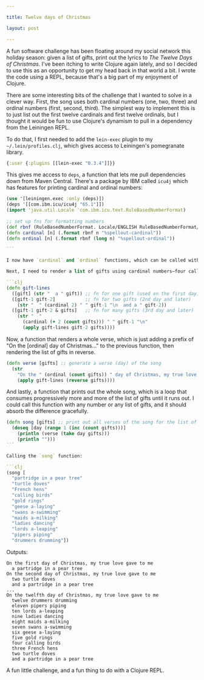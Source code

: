 ```yaml
---

title: Twelve days of Christmas

layout: post

---
```


A fun software challenge has been floating around my social network this holiday season: given a list of gifts, print out the lyrics to _The Twelve Days of Christmas_. I've been itching to write Clojure again lately, and so I decided to use this as an opportunity to get my head back in that world a bit. I wrote the code using a REPL, because that's a big part of my enjoyment of Clojure.

There are some interesting bits of the challenge that I wanted to solve in a clever way. First, the song uses both cardinal numbers (one, two, three) and ordinal numbers (first, second, third). The simplest way to implement this is to just list out the first twelve cardinals and first twelve ordinals, but I thought it would be fun to use Clojure's dynamism to pull in a dependency from the Leiningen REPL.

To do that, I first needed to add the `lein-exec` plugin to my `~/.lein/profiles.clj`, which gives access to Leiningen's pomegranate library.

```clj
{:user {:plugins [[lein-exec "0.3.4"]]}}
```

This gives me access to `deps`, a function that lets me pull dependencies down from Maven Central. There's a package by IBM called `icu4j` which has features for printing cardinal and ordinal numbers:

```clj
(use '[leiningen.exec :only (deps)])
(deps '[[com.ibm.icu/icu4j "65.1"]])
(import 'java.util.Locale 'com.ibm.icu.text.RuleBasedNumberFormat)
​
;; set up fns for formatting numbers
(def rbnf (RuleBasedNumberFormat. Locale/ENGLISH RuleBasedNumberFormat/SPELLOUT))
(defn cardinal [n] (.format rbnf n "%spellout-cardinal"))
(defn ordinal [n] (.format rbnf (long n) "%spellout-ordinal"))

```​

I now have `cardinal` and `ordinal` functions, which can be called with a number to get the cardinal/ordinal string of that number.

Next, I need to render a list of gifts using cardinal numbers—four calling birds, three French hens, etc—and decided to use Clojure's dispatch-on-arity and recursion to print out all the gifts passed to it. A multimethod may be more appropriate here, using the length of the passed vector rather than using arity like this. Nevertheless:

```clj
(defn gift-lines
  ([gift] (str "  a " gift)) ;; fn for one gift (used on the first day)
  ([gift-1 gift-2]           ;; fn for two gifts (2nd day and later)
    (str "  " (cardinal 2) " " gift-1 "\n  and a " gift-2))
  ([gift-1 gift-2 & gifts]   ;; fn for many gifts (3rd day and later)
    (str "  "
      (cardinal (+ 2 (count gifts))) " " gift-1 "\n"
      (apply gift-lines gift-2 gifts))))
```

Now, a function that renders a whole verse, which is just adding a prefix of "On the [ordinal] day of Christmas..." to the previous function, then rendering the list of gifts in reverse.
​
```clj
(defn verse [gifts] ;; generate a verse (day) of the song
  (str
    "On the " (ordinal (count gifts)) " day of Christmas, my true love gave to me\n"
    (apply gift-lines (reverse gifts))))
```

And lastly, a function that prints out the whole song, which is a loop that consumes progressively more and more of the list of gifts until it runs out. I could call this function with any number or any list of gifts, and it should absorb the difference gracefully.

```clj
(defn song [gifts] ;; print out all verses of the song for the list of gifts
  (doseq [day (range 1 (inc (count gifts)))]
    (println (verse (take day gifts)))
    (println "")))
```​

Calling the `song` function:

```clj
(song [
  "partridge in a pear tree"
  "turtle doves"
  "French hens"
  "calling birds"
  "gold rings" 
  "geese a-laying" 
  "swans a-swimming"
  "maids a-milking"
  "ladies dancing"
  "lords a-leaping"
  "pipers piping"
  "drummers drumming"])
```

Outputs:

```
On the first day of Christmas, my true love gave to me
  a partridge in a pear tree
On the second day of Christmas, my true love gave to me
  two turtle doves
  and a partridge in a pear tree
...
On the twelfth day of Christmas, my true love gave to me
  twelve drummers drumming
  eleven pipers piping
  ten lords a-leaping
  nine ladies dancing
  eight maids a-milking
  seven swans a-swimming
  six geese a-laying
  five gold rings
  four calling birds
  three French hens
  two turtle doves
  and a partridge in a pear tree
```

A fun little challenge, and a fun thing to do with a Clojure REPL.